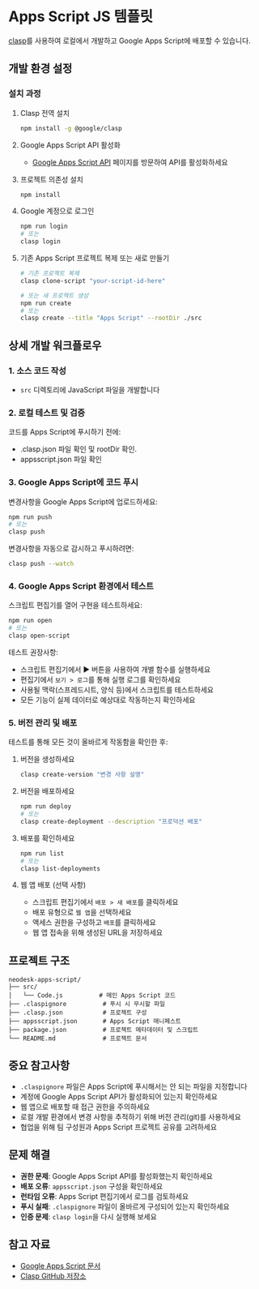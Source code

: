 # Apps Script JS 템플릿

[clasp](https://github.com/google/clasp)를 사용하여 로컬에서 개발하고 Google Apps Script에 배포할 수 있습니다.

## 개발 환경 설정

### 설치 과정

1. Clasp 전역 설치

   ```bash
   npm install -g @google/clasp
   ```

2. Google Apps Script API 활성화
   - [Google Apps Script API](https://script.google.com/home/usersettings) 페이지를 방문하여 API를 활성화하세요

3. 프로젝트 의존성 설치

   ```bash
   npm install
   ```

4. Google 계정으로 로그인

   ```bash
   npm run login
   # 또는
   clasp login
   ```

5. 기존 Apps Script 프로젝트 복제 또는 새로 만들기

   ```bash
   # 기존 프로젝트 복제
   clasp clone-script "your-script-id-here"
   
   # 또는 새 프로젝트 생성
   npm run create
   # 또는
   clasp create --title "Apps Script" --rootDir ./src
   ```

## 상세 개발 워크플로우

### 1. 소스 코드 작성

- `src` 디렉토리에 JavaScript 파일을 개발합니다

### 2. 로컬 테스트 및 검증

코드를 Apps Script에 푸시하기 전에:

- .clasp.json 파일 확인 및 rootDir 확인.
- appsscript.json 파일 확인

### 3. Google Apps Script에 코드 푸시

변경사항을 Google Apps Script에 업로드하세요:

```bash
npm run push
# 또는
clasp push
```

변경사항을 자동으로 감시하고 푸시하려면:

```bash
clasp push --watch
```

### 4. Google Apps Script 환경에서 테스트

스크립트 편집기를 열어 구현을 테스트하세요:

```bash
npm run open
# 또는
clasp open-script
```

테스트 권장사항:

- 스크립트 편집기에서 ▶️ 버튼을 사용하여 개별 함수를 실행하세요
- 편집기에서 `보기 > 로그`를 통해 실행 로그를 확인하세요
- 사용될 맥락(스프레드시트, 양식 등)에서 스크립트를 테스트하세요
- 모든 기능이 실제 데이터로 예상대로 작동하는지 확인하세요

### 5. 버전 관리 및 배포

테스트를 통해 모든 것이 올바르게 작동함을 확인한 후:

1. 버전을 생성하세요

   ```bash
   clasp create-version "변경 사항 설명"
   ```

2. 버전을 배포하세요

   ```bash
   npm run deploy
   # 또는
   clasp create-deployment --description "프로덕션 배포"
   ```

3. 배포를 확인하세요

   ```bash
   npm run list
   # 또는
   clasp list-deployments
   ```

4. 웹 앱 배포 (선택 사항)
   - 스크립트 편집기에서 `배포 > 새 배포`를 클릭하세요
   - 배포 유형으로 `웹 앱`을 선택하세요
   - 액세스 권한을 구성하고 `배포`를 클릭하세요
   - 웹 앱 접속을 위해 생성된 URL을 저장하세요

## 프로젝트 구조

```shell
neodesk-apps-script/
├── src/
│   └── Code.js          # 메인 Apps Script 코드
├── .claspignore          # 푸시 시 무시할 파일
├── .clasp.json           # 프로젝트 구성
├── appsscript.json       # Apps Script 매니페스트
├── package.json          # 프로젝트 메타데이터 및 스크립트
└── README.md             # 프로젝트 문서
```

## 중요 참고사항

- `.claspignore` 파일은 Apps Script에 푸시해서는 안 되는 파일을 지정합니다
- 계정에 Google Apps Script API가 활성화되어 있는지 확인하세요
- 웹 앱으로 배포할 때 접근 권한을 주의하세요
- 로컬 개발 환경에서 변경 사항을 추적하기 위해 버전 관리(git)를 사용하세요
- 협업을 위해 팀 구성원과 Apps Script 프로젝트 공유를 고려하세요

## 문제 해결

- **권한 문제**: Google Apps Script API를 활성화했는지 확인하세요
- **배포 오류**: `appsscript.json` 구성을 확인하세요
- **런타임 오류**: Apps Script 편집기에서 로그를 검토하세요
- **푸시 실패**: `.claspignore` 파일이 올바르게 구성되어 있는지 확인하세요
- **인증 문제**: `clasp login`을 다시 실행해 보세요

## 참고 자료

- [Google Apps Script 문서](https://developers.google.com/apps-script)
- [Clasp GitHub 저장소](https://github.com/google/clasp)
